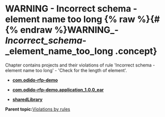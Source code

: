 # WARNING - Incorrect schema - element name too long {% raw %}{#{% endraw %}WARNING_-_Incorrect_schema_-_element_name_too_long .concept}

Chapter contains projects and their violations of rule 'Incorrect schema - element name too long' - 'Check for the length of element'.

-   **[com.odido-rfp-demo](../../qa/rules/Incorrect_schema_-_element_name_too_long/violation3.md)**  

-   **[com.odido-rfp-demo.application\_1.0.0\_ear](../../qa/rules/Incorrect_schema_-_element_name_too_long/violation1.md)**  

-   **[sharedLibrary](../../qa/rules/Incorrect_schema_-_element_name_too_long/violation2.md)**  


**Parent topic:**[Violations by rules](../../qa/common/violationsByRules.md)

